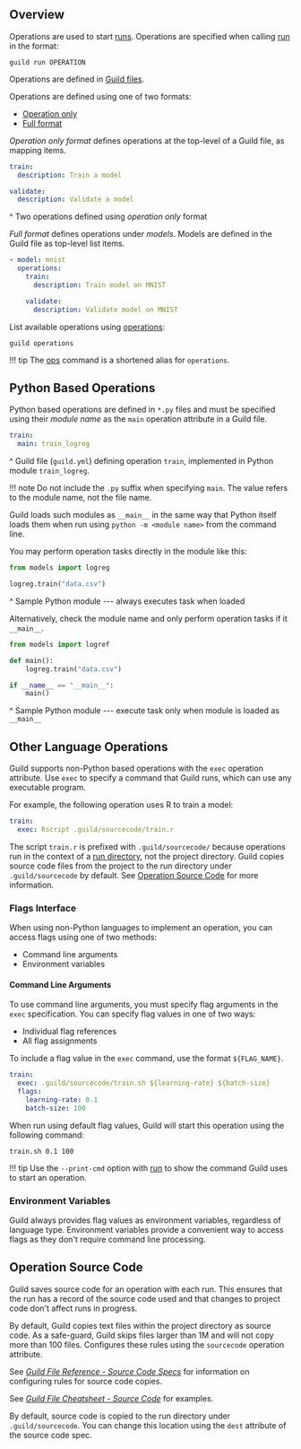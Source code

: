 <div data-theme-toc="true"> </div>

<!-- TODO

This is a very light weight pass. Think about what's missing below.

-->

## Overview

Operations are used to start [runs](term:run). Operations are
specified when calling [run](cmd:run) in the format:

``` command
guild run OPERATION
```

Operations are defined in [Guild files](term:guild-file).

Operations are defined using one of two formats:

- [Operation only](ref:operation-only-format)
- [Full format](ref:full-format)

*Operation only format* defines operations at the top-level of a Guild
file, as mapping items.

``` yaml
train:
  description: Train a model

validate:
  description: Validate a model
```

^ Two operations defined using *operation only* format

*Full format* defines operations under *models*. Models are defined in
the Guild file as top-level list items.

``` yaml
- model: mnist
  operations:
    train:
      description: Train model on MNIST

    validate:
      description: Validate model on MNIST
```

List available operations using [operations](cmd:operations):

``` command
guild operations
```

!!! tip
    The [ops](cmd:ops) command is a shortened alias for
    `operations`.

## Python Based Operations

Python based operations are defined in `*.py` files and must be
specified using their *module name* as the `main` operation attribute
in a Guild file.

``` yaml
train:
  main: train_logreg
```

^ Guild file (`guild.yml`) defining operation `train`, implemented in
Python module `train_logreg`.

!!! note
    Do not include the `.py` suffix when specifying `main`. The
    value refers to the module name, not the file name.

Guild loads such modules as `__main__` in the same way that Python
itself loads them when run using ``python -m <module name>`` from the
command line.

You may perform operation tasks directly in the module like this:

``` python
from models import logreg

logreg.train("data.csv")
```

^ Sample Python module --- always executes task when loaded

Alternatively, check the module name and only perform operation tasks
if it `__main__`.

``` python
from models import logref

def main():
    logreg.train("data.csv")

if __name__ == "__main__":
    main()
```

^ Sample Python module --- execute task only when module is loaded as
  `__main__`

## Other Language Operations

Guild supports non-Python based operations with the `exec` operation
attribute. Use `exec` to specify a command that Guild runs, which can
use any executable program.

For example, the following operation uses R to train a model:

``` yaml
train:
  exec: Rscript .guild/sourcecode/train.r
```

The script `train.r` is prefixed with ``.guild/sourcecode/`` because
operations run in the context of a [run directory](term:run-dir), not
the project directory. Guild copies source code files from the project
to the run directory under `.guild/sourcecode` by default. See
[Operation Source Code](#operation-source-code) for more information.

### Flags Interface

When using non-Python languages to implement an operation, you can
access flags using one of two methods:

- Command line arguments
- Environment variables

#### Command Line Arguments

To use command line arguments, you must specify flag arguments in the
`exec` specification. You can specify flag values in one of two ways:

- Individual flag references
- All flag assignments

To include a flag value in the `exec` command, use the format
``${FLAG_NAME}``.

``` yaml
train:
  exec: .guild/sourcecode/train.sh ${learning-rate} ${batch-size}
  flags:
    learning-rate: 0.1
    batch-size: 100
```

When run using default flag values, Guild will start this operation
using the following command:

``` command
train.sh 0.1 100
```

!!! tip
    Use the `--print-cmd` option with [run](cmd:run) to show the
    command Guild uses to start an operation.

### Environment Variables

Guild always provides flag values as environment variables, regardless
of language type. Environment variables provide a convenient way to
access flags as they don't require command line processing.

## Operation Source Code

Guild saves source code for an operation with each run. This ensures
that the run has a record of the source code used and that changes to
project code don't affect runs in progress.

By default, Guild copies text files within the project directory as
source code. As a safe-guard, Guild skips files larger than 1M and
will not copy more than 100 files. Configures these rules using the
`sourcecode` operation attribute.

See [*Guild File Reference - Source Code
Specs*](/reference/guildfile.md#source-code-specs) for information on
configuring rules for source code copies.

See [*Guild File Cheatsheet - Source
Code*](/cheatsheets/guildfile.md#source-code) for examples.

By default, source code is copied to the run directory under
`.guild/sourcecode`. You can change this location using the `dest`
attribute of the source code spec.
